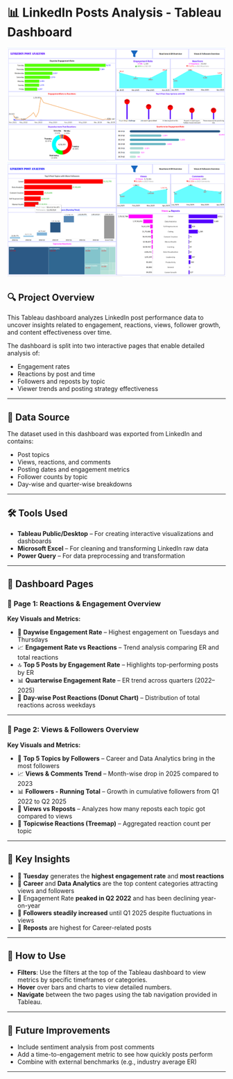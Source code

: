# 📊 LinkedIn Posts Analysis - Tableau Dashboard

![LinkedIn Post Analysis - Page 1](https://github.com/Rajkumar-dataanalyst/Media_Analysis-Project/blob/main/linkedIn_Tableau_image-1.png?raw=true)
![LinkedIn Post Analysis - Page 2](./Screenshot%202025-06-05%20212534.png)

## 🔍 Project Overview

This Tableau dashboard analyzes LinkedIn post performance data to uncover insights related to engagement, reactions, views, follower growth, and content effectiveness over time.

The dashboard is split into two interactive pages that enable detailed analysis of:
- Engagement rates
- Reactions by post and time
- Followers and reposts by topic
- Viewer trends and posting strategy effectiveness

---

## 📁 Data Source

The dataset used in this dashboard was exported from LinkedIn and contains:
- Post topics
- Views, reactions, and comments
- Posting dates and engagement metrics
- Follower counts by topic
- Day-wise and quarter-wise breakdowns

---

## 🛠 Tools Used

- **Tableau Public/Desktop** – For creating interactive visualizations and dashboards
- **Microsoft Excel** – For cleaning and transforming LinkedIn raw data
- **Power Query** – For data preprocessing and transformation

---

## 📄 Dashboard Pages

### 📌 **Page 1: Reactions & Engagement Overview**

**Key Visuals and Metrics:**
- 🔋 **Daywise Engagement Rate** – Highest engagement on Tuesdays and Thursdays
- 📈 **Engagement Rate vs Reactions** – Trend analysis comparing ER and total reactions
- 🔝 **Top 5 Posts by Engagement Rate** – Highlights top-performing posts by ER
- 📊 **Quarterwise Engagement Rate** – ER trend across quarters (2022–2025)
- 🍩 **Day-wise Post Reactions (Donut Chart)** – Distribution of total reactions across weekdays

---

### 📌 **Page 2: Views & Followers Overview**

**Key Visuals and Metrics:**
- 📌 **Top 5 Topics by Followers** – Career and Data Analytics bring in the most followers
- 📈 **Views & Comments Trend** – Month-wise drop in 2025 compared to 2023
- 📊 **Followers - Running Total** – Growth in cumulative followers from Q1 2022 to Q2 2025
- 🔁 **Views vs Reposts** – Analyzes how many reposts each topic got compared to views
- 🧱 **Topicwise Reactions (Treemap)** – Aggregated reaction count per topic

---

## 📌 Key Insights

- 🔹 **Tuesday** generates the **highest engagement rate** and **most reactions**
- 🔹 **Career** and **Data Analytics** are the top content categories attracting views and followers
- 🔹 Engagement Rate **peaked in Q2 2022** and has been declining year-on-year
- 🔹 **Followers steadily increased** until Q1 2025 despite fluctuations in views
- 🔹 **Reposts** are highest for Career-related posts

---

## 🧭 How to Use

- **Filters**: Use the filters at the top of the Tableau dashboard to view metrics by specific timeframes or categories.
- **Hover** over bars and charts to view detailed numbers.
- **Navigate** between the two pages using the tab navigation provided in Tableau.

---

## 📌 Future Improvements

- Include sentiment analysis from post comments
- Add a time-to-engagement metric to see how quickly posts perform
- Combine with external benchmarks (e.g., industry average ER)

---


